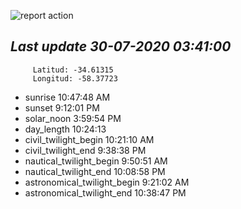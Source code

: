 ![report action](https://github.com/matiasz8/actions-for-reports/workflows/report%20action/badge.svg?branch=develop) 


## *****Last update 30-07-2020 03:41:00*****



		 Latitud: -34.61315
		 Longitud: -58.37723

 - sunrise 	 10:47:48 AM
 - sunset 	 9:12:01 PM
 - solar_noon 	 3:59:54 PM
 - day_length 	 10:24:13
 - civil_twilight_begin 	 10:21:10 AM
 - civil_twilight_end 	 9:38:38 PM
 - nautical_twilight_begin 	 9:50:51 AM
 - nautical_twilight_end 	 10:08:58 PM
 - astronomical_twilight_begin 	 9:21:02 AM
 - astronomical_twilight_end 	 10:38:47 PM

